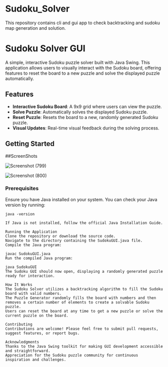 # Sudoku_Solver
This repository contains cli and gui app to check backtracking and sudoku map generation and solution.

# Sudoku Solver GUI

A simple, interactive Sudoku puzzle solver built with Java Swing. This application allows users to visually interact with the Sudoku board, offering features to reset the board to a new puzzle and solve the displayed puzzle automatically.

## Features

- **Interactive Sudoku Board**: A 9x9 grid where users can view the puzzle.
- **Solve Puzzle**: Automatically solves the displayed Sudoku puzzle.
- **Reset Puzzle**: Resets the board to a new, randomly generated Sudoku puzzle.
- **Visual Updates**: Real-time visual feedback during the solving process.

## Getting Started


##ScreenShots

![Screenshot (799)](https://github.com/Hasnatrasool163/Sudoku_Solver/assets/153990457/9175898f-3232-41ca-ad05-5b4176940dc7)


![Screenshot (800)](https://github.com/Hasnatrasool163/Sudoku_Solver/assets/153990457/d338dce9-640f-4f52-80f6-b9a79932e8a3)




### Prerequisites

Ensure you have Java installed on your system. You can check your Java version by running:

```shell
java -version

If Java is not installed, follow the official Java Installation Guide.

Running the Application
Clone the repository or download the source code.
Navigate to the directory containing the SudokuGUI.java file.
Compile the Java program:

javac SudokuGUI.java
Run the compiled Java program:

java SudokuGUI
The Sudoku GUI should now open, displaying a randomly generated puzzle ready for interaction.

How It Works
The Sudoku Solver utilizes a backtracking algorithm to fill the Sudoku board with valid numbers.
The Puzzle Generator randomly fills the board with numbers and then removes a certain number of elements to create a solvable Sudoku puzzle.
Users can reset the board at any time to get a new puzzle or solve the current puzzle on the board.

Contributing
Contributions are welcome! Please feel free to submit pull requests, suggest features, or report bugs.

Acknowledgments
Thanks to the Java Swing toolkit for making GUI development accessible and straightforward.
Appreciation for the Sudoku puzzle community for continuous inspiration and challenges.
